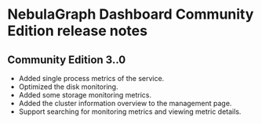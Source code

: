 # NebulaGraph Dashboard Community Edition release notes

## Community Edition 3..0

- Added single process metrics of the service.
- Optimized the disk monitoring.
- Added some storage monitoring metrics.
- Added the cluster information overview to the management page.
- Support searching for monitoring metrics and viewing metric details.
